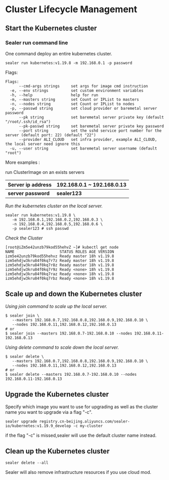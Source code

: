 # Cluster Lifecycle Management

## Start the Kubernetes cluster

### Sealer run command line

One command deploy an entire kubernetes cluster.

```shell
sealer run kubernetes:v1.19.8 -m 192.168.0.1 -p password
```

Flags:

```shell
Flags:
      --cmd-args strings     set args for image cmd instruction
  -e, --env strings          set custom environment variables
  -h, --help                 help for run
  -m, --masters string       set Count or IPList to masters
  -n, --nodes string         set Count or IPList to nodes
  -p, --passwd string        set cloud provider or baremetal server password
      --pk string            set baremetal server private key (default "/root/.ssh/id_rsa")
      --pk-passwd string     set baremetal server private key password
      --port string          set the sshd service port number for the server (default port: 22) (default "22")
      --provider ALI_CLOUD   set infra provider, example ALI_CLOUD, the local server need ignore this
  -u, --user string          set baremetal server username (default "root")
```

More examples :

run ClusterImage on an exists servers

Server ip address| 192.168.0.1 ~ 192.168.0.13
---|---
**server password**  | **sealer123**

*Run the kubernetes cluster on the local server.*

```shell
sealer run kubernetes:v1.19.8 \
   -m 192.168.0.1,192.168.0.2,192.168.0.3 \
   -n 192.168.0.4,192.168.0.5,192.168.0.6 \
   -p sealer123 # ssh passwd
```

*Check the Cluster*

```shell script
[root@iZm5e42unzb79kod55hehvZ ~]# kubectl get node
NAME                    STATUS ROLES AGE VERSION
izm5e42unzb79kod55hehvz Ready master 18h v1.19.8
izm5ehdjw3kru84f0kq7r7z Ready master 18h v1.19.8
izm5ehdjw3kru84f0kq7r8z Ready master 18h v1.19.8
izm5ehdjw3kru84f0kq7r9z Ready <none> 18h v1.19.8
izm5ehdjw3kru84f0kq7raz Ready <none> 18h v1.19.8
izm5ehdjw3kru84f0kq7rbz Ready <none> 18h v1.19.8
```

## Scale up and down the Kubernetes cluster

*Using join command to scale up the local server.*

```shell script
$ sealer join \
   --masters 192.168.0.7,192.168.0.8,192.168.0.9,192.168.0.10 \
   --nodes 192.168.0.11,192.168.0.12,192.168.0.13
# or
$ sealer join --masters 192.168.0.7-192.168.0.10 --nodes 192.168.0.11-192.168.0.13
```

*Using delete command to scale down the local server.*

```shell
$ sealer delete \
   --masters 192.168.0.7,192.168.0.8,192.168.0.9,192.168.0.10 \
   --nodes 192.168.0.11,192.168.0.12,192.168.0.13
# or
$ sealer delete --masters 192.168.0.7-192.168.0.10 --nodes 192.168.0.11-192.168.0.13
```

## Upgrade the Kubernetes cluster

Specify which image you want to use for upgrading as well as the cluster name you want to upgrade via a flag "-c".

```shell script
sealer upgrade registry.cn-beijing.aliyuncs.com/sealer-io/kubernetes:v1.19.9_develop -c my-cluster
```

if the flag "-c" is missed,sealer will use the default cluster name instead.

## Clean up the Kubernetes cluster

```shell
sealer delete --all
```

Sealer will also remove infrastructure resources if you use cloud mod.
